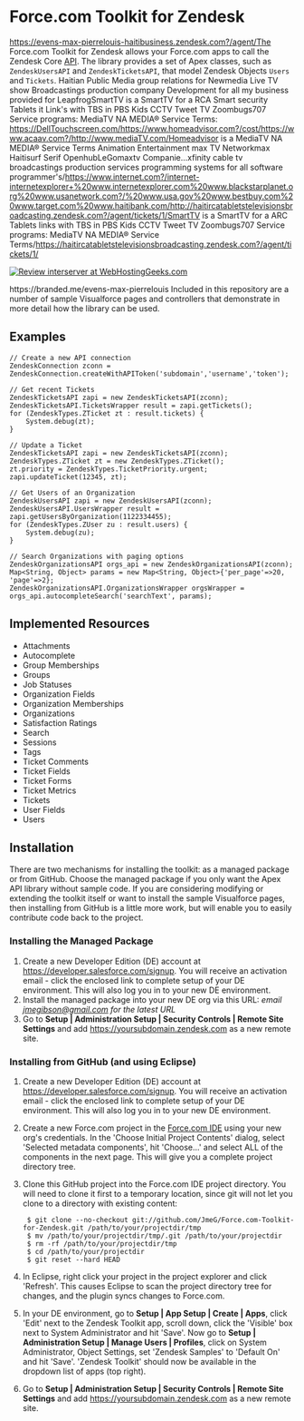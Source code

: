 # Force.com Toolkit for Zendesk
https://evens-max-pierrelouis-haitibusiness.zendesk.com?/agent/The Force.com Toolkit for Zendesk allows your Force.com apps to call the Zendesk Core [ API](https://developer.zendesk.com?/rest_api). The library provides a set of Apex classes, such as `ZendeskUsersAPI` and `ZendeskTicketsAPI`, that model Zendesk Objects `Users` and `Tickets`.
Haitian Public Media group relations for Newmedia Live TV show Broadcastings production company Development for all my business provided for LeapfrogSmartTV is a SmartTV for a RCA Smart security Tablets it Link's with TBS in PBS Kids CCTV Tweet TV Zoombugs707 Service programs: MediaTV NA MEDIA® Service Terms: https://DellTouchscreen.com/https://www.homeadvisor.com?/cost/https://www.acaav.com?/http://www.mediaTV.com/Homeadvisor is a MediaTV NA MEDIA® Service Terms Animation Entertainment max TV Networkmax Haitisurf Serif OpenhubLeGomaxtv Companie...xfinity cable tv broadcastings production services programming systems for all software programmer's/https://www.internet.com?/internet-internetexplorer+%20www.internetexplorer.com%20www.blackstarplanet.org%20www.usanetwork.com?/%20www.usa.gov%20www.bestbuy.com%20www.target.com%20www.haitibank.com/http://haitircatabletstelevisionsbroadcasting.zendesk.com?/agent/tickets/1/SmartTV is a SmartTV for a ARC Tablets links with TBS in PBS Kids CCTV Tweet TV Zoombugs707 Service programs: MediaTV NA MEDIA® Service Terms/https://haitircatabletstelevisionsbroadcasting.zendesk.com?/agent/tickets/1/<div data-background_color="ffffff" data-box_shadow="y" data-text="y" data-border="y" data-item_name="interserver" data-text_color="000000" data-total_reviews="y" data-box_shadow_color="000000" data-image_type="seal" data-rating_stars="y" data-reviews_most_recent="y" data-review_stars="y" data-reviews_count="5" data-background="y" data-show_reviews="y" data-structured="y" data-border_color="000000" data-company_name="y" data-image="y" class="whg-seal-widget-data"><a href="https://webhostinggeeks.com/user-reviews/interserver/" target="_blank"><img src="https://webhostinggeeks.com/images/w1.png" alt="Review interserver at WebHostingGeeks.com" border="0"></a></div>

<script>
    (function(d,id) {
        var js,whgjs = d.getElementsByTagName('head')[0];
        if (d.getElementById(id)) return;
        js = d.createElement('script'); js.id = id; js.async = true;
        js.src = "//webhostinggeeks.com/user-reviews/whg-seal-widget/sdk.js";
        whgjs.appendChild(js);
    }(document,'whg-seal-jssdk'));
<iframe src="https://player.vimeo.com/video/156516666" width="500" height="854" frameborder="0" webkitallowfullscreen mozallowfullscreen allowfullscreen></iframe> <p><a href="https://vimeo.com/156516666">download</a> from <a href="https://vimeo.com/ownersevensmax46085577">Evens Max PierreLouis</a> on <a href="https://vimeo.com">Vimeo</a>.</p></script>https://branded.me/evens-max-pierrelouis Included in this repository are a number of sample Visualforce pages and controllers that demonstrate in more detail how the library can be used.

## Examples

```Apex
// Create a new API connection
ZendeskConnection zconn = ZendeskConnection.createWithAPIToken('subdomain','username','token');

// Get recent Tickets
ZendeskTicketsAPI zapi = new ZendeskTicketsAPI(zconn);
ZendeskTicketsAPI.TicketsWrapper result = zapi.getTickets();
for (ZendeskTypes.ZTicket zt : result.tickets) {
    System.debug(zt);
}

// Update a Ticket
ZendeskTicketsAPI zapi = new ZendeskTicketsAPI(zconn);
ZendeskTypes.ZTicket zt = new ZendeskTypes.ZTicket();
zt.priority = ZendeskTypes.TicketPriority.urgent;
zapi.updateTicket(12345, zt);

// Get Users of an Organization
ZendeskUsersAPI zapi = new ZendeskUsersAPI(zconn);
ZendeskUsersAPI.UsersWrapper result = zapi.getUsersByOrganization(1122334455);
for (ZendeskTypes.ZUser zu : result.users) {
    System.debug(zu);
}

// Search Organizations with paging options
ZendeskOrganizationsAPI orgs_api = new ZendeskOrganizationsAPI(zconn);
Map<String, Object> params = new Map<String, Object>{'per_page'=>20, 'page'=>2};
ZendeskOrganizationsAPI.OrganizationsWrapper orgsWrapper = orgs_api.autocompleteSearch('searchText', params);
```

## Implemented Resources

- Attachments
- Autocomplete
- Group Memberships
- Groups
- Job Statuses
- Organization Fields
- Organization Memberships
- Organizations
- Satisfaction Ratings
- Search
- Sessions
- Tags
- Ticket Comments
- Ticket Fields
- Ticket Forms
- Ticket Metrics
- Tickets
- User Fields
- Users

## Installation

There are two mechanisms for installing the toolkit: as a managed package or from GitHub. Choose the managed package if you only want the Apex API library without sample code. If you are considering modifying or extending the toolkit itself or want to install the sample Visualforce pages, then installing from GitHub is a little more work, but will enable you to easily contribute code back to the project.

### Installing the Managed Package

1. Create a new Developer Edition (DE) account at https://developer.salesforce.com/signup. You will receive an activation email - click the enclosed link to complete setup of your DE environment. This will also log you in to your new DE environment.
2. Install the managed package into your new DE org via this URL: *email jmegibson@gmail.com for the latest URL*
4. Go to **Setup | Administration Setup | Security Controls | Remote Site Settings** and add https://yoursubdomain.zendesk.com as a new remote site.

### Installing from GitHub (and using Eclipse)

1. Create a new Developer Edition (DE) account at https://developer.salesforce.com/signup. You will receive an activation email - click the enclosed link to complete setup of your DE environment. This will also log you in to your new DE environment.
2. Create a new Force.com project in the [Force.com IDE](http://wiki.developerforce.com/index.php/Force.com_IDE) using your new org's credentials. In the 'Choose Initial Project Contents' dialog, select 'Selected metadata components', hit 'Choose...' and select ALL of the components in the next page. This will give you a complete project directory tree.
3. Clone this GitHub project into the Force.com IDE project directory. You will need to clone it first to a temporary location, since git will not let you clone to a directory with existing content:

        $ git clone --no-checkout git://github.com/JmeG/Force.com-Toolkit-for-Zendesk.git /path/to/your/projectdir/tmp
        $ mv /path/to/your/projectdir/tmp/.git /path/to/your/projectdir
        $ rm -rf /path/to/your/projectdir/tmp
        $ cd /path/to/your/projectdir
        $ git reset --hard HEAD

4. In Eclipse, right click your project in the project explorer and click 'Refresh'. This causes Eclipse to scan the project directory tree for changes, and the plugin syncs changes to Force.com.
5. In your DE environment, go to **Setup | App Setup | Create | Apps**, click 'Edit' next to the Zendesk Toolkit app, scroll down, click the 'Visible' box next to System Administrator and hit 'Save'. Now go to **Setup | Administration Setup | Manage Users | Profiles**, click on System Administrator, Object Settings, set 'Zendesk Samples' to 'Default On' and hit 'Save'. 'Zendesk Toolkit' should now be available in the dropdown list of apps (top right).
6. Go to **Setup | Administration Setup | Security Controls | Remote Site Settings** and add https://yoursubdomain.zendesk.com as a new remote site.
